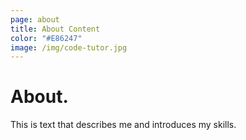 ```yaml
---
page: about
title: About Content
color: "#E86247"
image: /img/code-tutor.jpg
---
```


# About.

This is text that describes me and introduces my skills.
